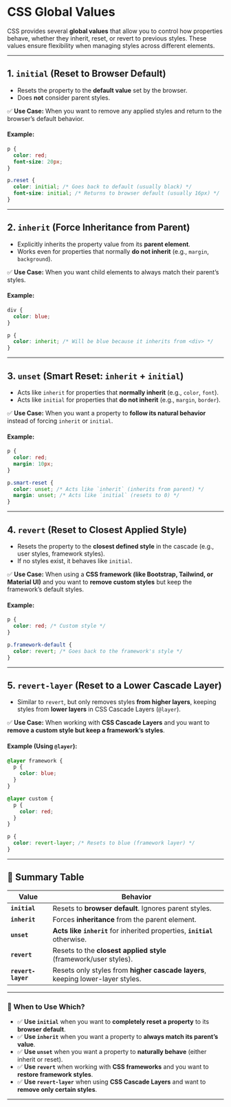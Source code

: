 # **CSS Global Values**

CSS provides several **global values** that allow you to control how properties behave, whether they inherit, reset, or revert to previous styles. These values ensure flexibility when managing styles across different elements.

---

## **1. `initial` (Reset to Browser Default)**

- Resets the property to the **default value** set by the browser.
- Does **not** consider parent styles.

✅ **Use Case:** When you want to remove any applied styles and return to the browser’s default behavior.

#### **Example:**

```css
p {
  color: red;
  font-size: 20px;
}

p.reset {
  color: initial; /* Goes back to default (usually black) */
  font-size: initial; /* Returns to browser default (usually 16px) */
}
```

---

## **2. `inherit` (Force Inheritance from Parent)**

- Explicitly inherits the property value from its **parent element**.
- Works even for properties that normally **do not inherit** (e.g., `margin`, `background`).

✅ **Use Case:** When you want child elements to always match their parent’s styles.

#### **Example:**

```css
div {
  color: blue;
}

p {
  color: inherit; /* Will be blue because it inherits from <div> */
}
```

---

## **3. `unset` (Smart Reset: `inherit` + `initial`)**

- Acts like `inherit` for properties that **normally inherit** (e.g., `color`, `font`).
- Acts like `initial` for properties that **do not inherit** (e.g., `margin`, `border`).

✅ **Use Case:** When you want a property to **follow its natural behavior** instead of forcing `inherit` or `initial`.

#### **Example:**

```css
p {
  color: red;
  margin: 10px;
}

p.smart-reset {
  color: unset; /* Acts like `inherit` (inherits from parent) */
  margin: unset; /* Acts like `initial` (resets to 0) */
}
```

---

## **4. `revert` (Reset to Closest Applied Style)**

- Resets the property to the **closest defined style** in the cascade (e.g., user styles, framework styles).
- If no styles exist, it behaves like `initial`.

✅ **Use Case:** When using a **CSS framework (like Bootstrap, Tailwind, or Material UI)** and you want to **remove custom styles** but keep the framework’s default styles.

#### **Example:**

```css
p {
  color: red; /* Custom style */
}

p.framework-default {
  color: revert; /* Goes back to the framework's style */
}
```

---

## **5. `revert-layer` (Reset to a Lower Cascade Layer)**

- Similar to `revert`, but only removes styles **from higher layers**, keeping styles from **lower layers** in CSS Cascade Layers (`@layer`).

✅ **Use Case:** When working with **CSS Cascade Layers** and you want to **remove a custom style but keep a framework’s styles**.

#### **Example (Using `@layer`):**

```css
@layer framework {
  p {
    color: blue;
  }
}

@layer custom {
  p {
    color: red;
  }
}

p {
  color: revert-layer; /* Resets to blue (framework layer) */
}
```

---

## **📌 Summary Table**

| **Value**          | **Behavior**                                                                   |
| ------------------ | ------------------------------------------------------------------------------ |
| **`initial`**      | Resets to **browser default**. Ignores parent styles.                          |
| **`inherit`**      | Forces **inheritance** from the parent element.                                |
| **`unset`**        | **Acts like `inherit`** for inherited properties, **`initial`** otherwise.     |
| **`revert`**       | Resets to the **closest applied style** (framework/user styles).               |
| **`revert-layer`** | Resets only styles from **higher cascade layers**, keeping lower-layer styles. |

---

### **🔹 When to Use Which?**

- ✅ **Use `initial`** when you want to **completely reset a property** to its **browser default**.
- ✅ **Use `inherit`** when you want a property to **always match its parent’s value**.
- ✅ **Use `unset`** when you want a property to **naturally behave** (either inherit or reset).
- ✅ **Use `revert`** when working with **CSS frameworks** and you want to **restore framework styles**.
- ✅ **Use `revert-layer`** when using **CSS Cascade Layers** and want to **remove only certain styles**.

---
